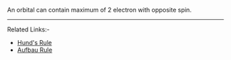 An orbital can contain maximum of 2 electron with opposite spin.

---
Related Links:-
- [Hund's Rule](Hund's%20Rule.md) 
- [Aufbau Rule](Aufbau%20Rule.md) 